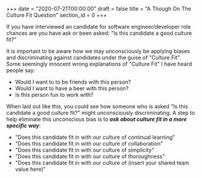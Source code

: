 +++
date = "2020-07-21T00:00:00"
draft = false
title = "A Though On The Culture Fit Question"
section_id = 0
+++


If you have interviewed an candidate for software engineer/developer role chances are you have ask or been asked: "Is this candidate a good culture fit?"


It is important to be aware how we may unconsciously be applying biases and discriminating against candidates under the guise of "Culture Fit". Some seemingly innocent wrong explanations of "Culture Fit" I have heard people say:
- Would I want to to be friends with this person?
- Would I want to have a beer with this person?
- Is this person fun to work with?

When laid out like this, you could see how someone who is asked "Is this candidate a good culture fit?" might unconsciously discriminating. A step to help eliminate this unconscious bias is to ***ask about culture fit in a more specific way***:
 - "Does this candidate fit in with our culture of continual learning"
 - "Does this candidate fit in with our culture of collaboration"
 - "Does this candidate fit in with our culture of simplicity"
 - "Does this candidate fit in with our culture of thoroughness" 
 - "Does this candidate fit in with our culture of (insert your shared team value here)" 




 
